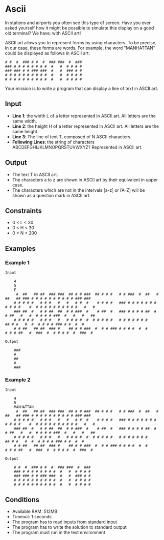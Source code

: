 # Ascii

In stations and airports you often see this type of screen. Have you ever asked yourself how it might be possible to simulate this display on a good old terminal? We have: with ASCII art!

ASCII art allows you to represent forms by using characters. To be precise, in our case, these forms are words. For example, the word "MANHATTAN" could be displayed as follows in ASCII art:

    # #  #  ### # #  #  ### ###  #  ###
    ### # # # # # # # #  #   #  # # # #
    ### ### # # ### ###  #   #  ### # #
    # # # # # # # # # #  #   #  # # # #
    # # # # # # # # # #  #   #  # # # #

​Your mission is to write a program that can display a line of text in ASCII art.

## Input

* **Line 1**: the width L of a letter represented in ASCII art. All letters are the same width.
* **Line 2**: the height H of a letter represented in ASCII art. All letters are the same height.
* **Line 3**: The line of text T, composed of N ASCII characters.
* **Following Lines**: the string of characters ABCDEFGHIJKLMNOPQRSTUVWXYZ? Represented in ASCII art.

## Output

* The text T in ASCII art.
* The characters a to z are shown in ASCII art by their equivalent in upper case.
* The characters which are not in the intervals [a-z] or [A-Z] will be shown as a question mark in ASCII art.

## Constraints

* 0 < L < 30
* 0 < H < 30
* 0 < N < 200

## Examples

### Example 1

    Input

        4
        5
        E
         #  ##   ## ##  ### ###  ## # # ###  ## # # #   # # ###  #  ##   #  ##   ## ### # # # # # # # # # # ### ###  
        # # # # #   # # #   #   #   # #  #    # # # #   ### # # # # # # # # # # #    #  # # # # # # # # # #   #   #  
        ### ##  #   # # ##  ##  # # ###  #    # ##  #   ### # # # # ##  # # ##   #   #  # # # # ###  #   #   #   ##  
        # # # # #   # # #   #   # # # #  #  # # # # #   # # # # # # #    ## # #   #  #  # # # # ### # #  #  #        
        # # ##   ## ##  ### #    ## # # ###  #  # # ### # # # #  #  #     # # # ##   #  ###  #  # # # #  #  ###  # 

    Output

        ### 
        #   
        ##  
        #   
        ### 

### Example 2

    Input

        4
        5
        MANHATTAN
         #  ##   ## ##  ### ###  ## # # ###  ## # # #   # # ###  #  ##   #  ##   ## ### # # # # # # # # # # ### ###  
        # # # # #   # # #   #   #   # #  #    # # # #   ### # # # # # # # # # # #    #  # # # # # # # # # #   #   #  
        ### ##  #   # # ##  ##  # # ###  #    # ##  #   ### # # # # ##  # # ##   #   #  # # # # ###  #   #   #   ##  
        # # # # #   # # #   #   # # # #  #  # # # # #   # # # # # # #    ## # #   #  #  # # # # ### # #  #  #        
        # # ##   ## ##  ### #    ## # # ###  #  # # ### # # # #  #  #     # # # ##   #  ###  #  # # # #  #  ###  # 

    Output

        # #  #  ### # #  #  ### ###  #  ###  
        ### # # # # # # # #  #   #  # # # #  
        ### ### # # ### ###  #   #  ### # #  
        # # # # # # # # # #  #   #  # # # #  
        # # # # # # # # # #  #   #  # # # # 

## Conditions

* Available RAM: 512MB
* Timeout: 1 seconds
* The program has to read inputs from standard input
* The program has to write the solution to standard output
* The program must run in the test environment